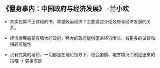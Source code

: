 ## 《置身事内：中国政府与经济发展》 -兰小欢

* 其实也算不上财经的书，算是政治经济？主要讲述介绍政府与经济发展的关系。

* 经济发展需要有强大的政府，强大的政府能够促进经济增长，有更多的试错和扭转可能性

* 没有完美的理论，一切都是在理论指导下，结合国情、地方情况而制定出来的策略 -> 实事求是